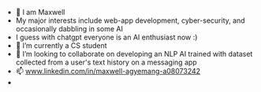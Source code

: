 - 👋 I am Maxwell
- My major interests include web-app development, cyber-security, and occasionally dabbling in some AI
- I guess with chatgpt everyone is an AI enthusiast now :)
- 🌱 I’m currently a CS student
- 💞️ I’m looking to collaborate on developing an NLP AI trained with dataset collected from a user's text history on a messaging app
- 📫 www.linkedin.com/in/maxwell-agyemang-a08073242
-

<!---
DeGenius360/DeGenius360 is a ✨ special ✨ repository because its `README.md` (this file) appears on your GitHub profile.
You can click the Preview link to take a look at your changes.
--->
